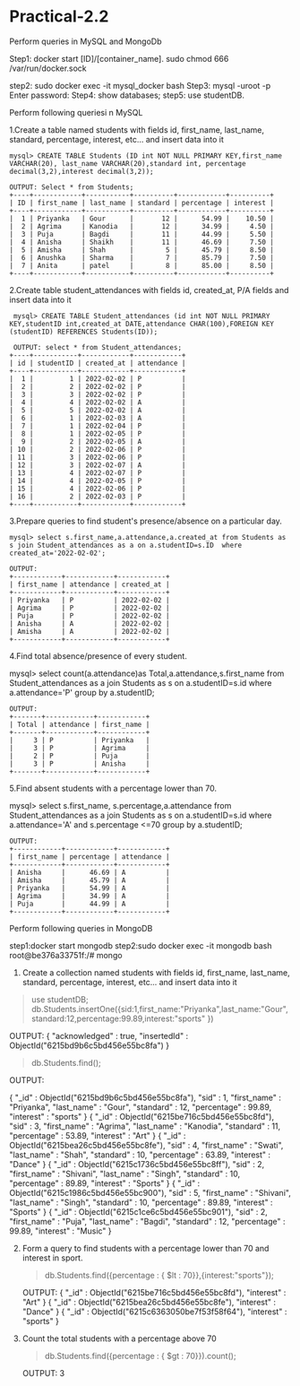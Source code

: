 # Practical-2.2
Perform queries in MySQL and MongoDb

Step1: docker start  [ID]/[container_name].
       sudo chmod 666 /var/run/docker.sock 

step2: sudo docker exec -it mysql_docker  bash
Step3: mysql -uroot -p 
Enter password: 
Step4: show databases;
step5: use studentDB.

Perform following queriesi n MySQL

1.Create a table named students with fields id, first_name, last_name, standard, percentage, interest, etc... and insert data into it

    mysql> CREATE TABLE Students (ID int NOT NULL PRIMARY KEY,first_name VARCHAR(20), last_name VARCHAR(20),standard int, percentage decimal(3,2),interest decimal(3,2));

    OUTPUT: Select * from Students;
    +----+------------+-----------+----------+------------+----------+
    | ID | first_name | last_name | standard | percentage | interest |
    +----+------------+-----------+----------+------------+----------+
    |  1 | Priyanka   | Gour      |       12 |      54.99 |    10.50 |
    |  2 | Agrima     | Kanodia   |       12 |      34.99 |     4.50 |
    |  3 | Puja       | Bagdi     |       11 |      44.99 |     5.50 |
    |  4 | Anisha     | Shaikh    |       11 |      46.69 |     7.50 |
    |  5 | Amisha     | Shah      |        5 |      45.79 |     8.50 |
    |  6 | Anushka    | Sharma    |        7 |      85.79 |     7.50 |
    |  7 | Anita      | patel     |        8 |      85.00 |     8.50 |
    +----+------------+-----------+----------+------------+----------+
                                                                   

2.Create table student_attendances with fields id, created_at, P/A fields and insert data into it

     mysql> CREATE TABLE Student_attendances (id int NOT NULL PRIMARY KEY,studentID int,created_at DATE,attendance CHAR(100),FOREIGN KEY (studentID) REFERENCES Students(ID));

     OUTPUT: select * from Student_attendances;
    +----+-----------+------------+------------+
    | id | studentID | created_at | attendance |
    +----+-----------+------------+------------+
    |  1 |         1 | 2022-02-02 | P          |
    |  2 |         2 | 2022-02-02 | P          |
    |  3 |         3 | 2022-02-02 | P          |
    |  4 |         4 | 2022-02-02 | A          |
    |  5 |         5 | 2022-02-02 | A          |
    |  6 |         1 | 2022-02-03 | A          |
    |  7 |         1 | 2022-02-04 | P          |
    |  8 |         1 | 2022-02-05 | P          |
    |  9 |         2 | 2022-02-05 | A          |
    | 10 |         2 | 2022-02-06 | P          |
    | 11 |         3 | 2022-02-06 | P          |
    | 12 |         3 | 2022-02-07 | A          |
    | 13 |         4 | 2022-02-07 | P          |
    | 14 |         4 | 2022-02-05 | P          |
    | 15 |         4 | 2022-02-06 | P          |
    | 16 |         2 | 2022-02-03 | P          |
    +----+-----------+------------+------------+
 

3.Prepare queries to find student's presence/absence on a particular day.

    mysql> select s.first_name,a.attendance,a.created_at from Students as s join Student_attendances as a on a.studentID=s.ID  where created_at='2022-02-02';

    OUTPUT:        
    +------------+------------+------------+
    | first_name | attendance | created_at |
    +------------+------------+------------+
    | Priyanka   | P          | 2022-02-02 |
    | Agrima     | P          | 2022-02-02 |
    | Puja       | P          | 2022-02-02 |
    | Anisha     | A          | 2022-02-02 |
    | Amisha     | A          | 2022-02-02 |
    +------------+------------+------------+


4.Find total absence/presence of every student.

   mysql> select count(a.attendance)as Total,a.attendance,s.first_name from Student_attendances as a join Students as s on a.studentID=s.id where a.attendance='P' group by a.studentID;

    OUTPUT:
    +-------+------------+------------+
    | Total | attendance | first_name |
    +-------+------------+------------+
    |     3 | P          | Priyanka   |
    |     3 | P          | Agrima     |
    |     2 | P          | Puja       |
    |     3 | P          | Anisha     |
    +-------+------------+------------+


5.Find absent students with a percentage lower than 70.

   mysql> select  s.first_name, s.percentage,a.attendance from Student_attendances as a join Students as s on a.studentID=s.id where a.attendance='A' and s.percentage <=70 group by a.studentID;

    OUTPUT:
    +------------+------------+------------+
    | first_name | percentage | attendance |
    +------------+------------+------------+
    | Anisha     |      46.69 | A          |
    | Amisha     |      45.79 | A          |
    | Priyanka   |      54.99 | A          |
    | Agrima     |      34.99 | A          |
    | Puja       |      44.99 | A          |
    +------------+------------+------------+
       

<!-- Students table

mysql> INSERT INTO Students VALUES ('1','Priyanka','Gour','12','54.99','10.50');
mysql> INSERT INTO Students VALUES ('2','Agrima','Kanodia','12','34.99','4.50');
mysql> INSERT INTO Students VALUES ('3','Puja','Bagdi','11','44.99','5.50');
mysql> INSERT INTO Students VALUES ('4','Anisha','Shaikh','11','46.69','7.50');
mysql> INSERT INTO Students VALUES ('5','Amisha','Shah','5','45.79','8.50');
mysql> INSERT INTO Students VALUES ('6','Anushka','Sharma','7','85.79','7.50');
mysql> INSERT INTO Students VALUES ('7','Anita','patel','8','85.00','8.50'); -->

<!--    Student_attendance
 mysql> INSERT INTO Student_attendances VALUES ('1','1','2022-02-02','P');
mysql> INSERT INTO Student_attendances VALUES ('7','1','2022-02-04','P');
mysql> INSERT INTO Student_attendances VALUES ('8','1','2022-02-05','P');
mysql> INSERT INTO Student_attendances VALUES ('6','1','2022-02-03','A');

mysql> INSERT INTO Student_attendances VALUES ('2','2','2022-02-02','P');
mysql> INSERT INTO Student_attendances VALUES ('16','2','2022-02-03','A');
mysql> INSERT INTO Student_attendances VALUES ('9','2','2022-02-05','A');
mysql> INSERT INTO Student_attendances VALUES ('10','2','2022-02-06','P');


mysql> INSERT INTO Student_attendances VALUES ('3','3','2022-02-02','P');
mysql> INSERT INTO Student_attendances VALUES ('11','3','2022-02-06','P');
mysql> INSERT INTO Student_attendances VALUES ('12','3','2022-02-07','A');

mysql> INSERT INTO Student_attendances VALUES ('4','4','2022-02-02','A');
mysql> INSERT INTO Student_attendances VALUES ('13','4','2022-02-07','P');
mysql> INSERT INTO Student_attendances VALUES ('14','4','2022-02-05','P');
mysql> INSERT INTO Student_attendances VALUES ('15','4','2022-02-06','P');
mysql> INSERT INTO Student_attendances VALUES ('5','5','2022-02-02','A'); -->

Perform following queries in MongoDB

step1:docker start mongodb
step2:sudo docker exec -it mongodb bash 
    root@be376a33751f:/# mongo


1. Create a collection named students with fields id, first_name, last_name, standard, percentage, interest, etc... and insert data into it

>use studentDB;
>db.Students.insertOne({sid:1,first_name:"Priyanka",last_name:"Gour",standard:12,percentage:99.89,interest:"sports" })

OUTPUT:
{
	"acknowledged" : true,
	"insertedId" : ObjectId("6215bd9b6c5bd456e55bc8fa")
}

>db.Students.find();

OUTPUT:


{ "_id" : ObjectId("6215bd9b6c5bd456e55bc8fa"), "sid" : 1, "first_name" : "Priyanka", "last_name" : "Gour", "standard" : 12, "percentage" : 99.89, "interest" : "sports" }
{ "_id" : ObjectId("6215be716c5bd456e55bc8fd"), "sid" : 3, "first_name" : "Agrima", "last_name" : "Kanodia", "standard" : 11, "percentage" : 53.89, "interest" : "Art" }
{ "_id" : ObjectId("6215bea26c5bd456e55bc8fe"), "sid" : 4, "first_name" : "Swati", "last_name" : "Shah", "standard" : 10, "percentage" : 63.89, "interest" : "Dance" }
{ "_id" : ObjectId("6215c1736c5bd456e55bc8ff"), "sid" : 2, "first_name" : "Shivani", "last_name" : "Singh", "standard" : 10, "percentage" : 89.89, "interest" : "Sports" }
{ "_id" : ObjectId("6215c1986c5bd456e55bc900"), "sid" : 5, "first_name" : "Shivani", "last_name" : "Singh", "standard" : 10, "percentage" : 89.89, "interest" : "Sports" }
{ "_id" : ObjectId("6215c1ce6c5bd456e55bc901"), "sid" : 2, "first_name" : "Puja", "last_name" : "Bagdi", "standard" : 12, "percentage" : 99.89, "interest" : "Music" }


2. Form a query to find students with a percentage lower than 70 and interest in sport.

    > db.Students.find({percentage : { $lt : 70}},{interest:"sports"});

    OUTPUT:
        { "_id" : ObjectId("6215be716c5bd456e55bc8fd"), "interest" : "Art" }
        { "_id" : ObjectId("6215bea26c5bd456e55bc8fe"), "interest" : "Dance" }
        { "_id" : ObjectId("6215c6363050be7f53f58f64"), "interest" : "sports" }


3. Count the total students with a percentage above 70

    >db.Students.find({percentage : { $gt : 70}}).count();

    OUTPUT:
    3







    

